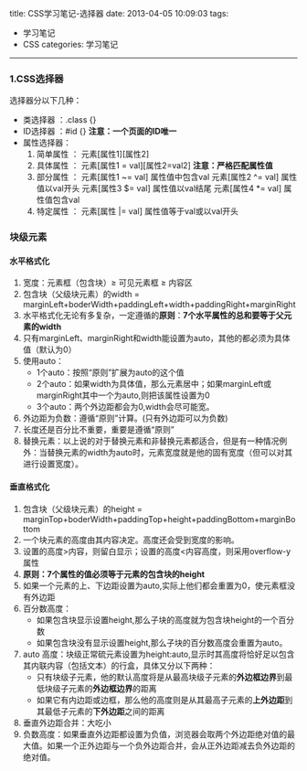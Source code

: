 title: CSS学习笔记-选择器
date: 2013-04-05 10:09:03
tags:
- 学习笔记
- CSS
categories: 学习笔记

---

### 1.CSS选择器
选择器分以下几种：

* 类选择器 ：.class {}
* ID选择器 ：#id {} **注意：一个页面的ID唯一**
* 属性选择器：
	1. 简单属性 ： 元素[属性1][属性2]
	2. 具体属性 ： 元素[属性1 = val][属性2=val2] **注意：严格匹配属性值**
	3. 部分属性 ： 元素[属性1 ~= val] 属性值中包含val
					元素[属性2 ^= val] 属性值以val开头
					元素[属性3 $= val] 属性值以val结尾
					元素[属性4 *= val] 属性值包含val
	4. 特定属性 ： 元素[属性 |= val] 属性值等于val或以val开头

### 块级元素
#### 水平格式化

1. 宽度：元素框（包含块）≥ 可见元素框 ≥ 内容区
2. 包含块（父级块元素）的width = marginLeft+boderWidth+paddingLeft+width+paddingRight+marginRight
3. 水平格式化无论有多复杂，一定遵循的**原则**：__7个水平属性的总和要等于父元素的width__
4. 只有marginLeft、marginRight和width能设置为auto，其他的都必须为具体值（默认为0）
5. 使用auto：
	* 1个auto：按照“原则”扩展为auto的这个值
	* 2个auto：如果width为具体值，那么元素居中；如果marginLeft或marginRight其中一个为auto,则把该属性设置为0
	* 3个auto：两个外边距都会为0,width会尽可能宽。
6. 外边距为负数：遵循“原则”计算。(只有外边距可以为负数)
7. 长度还是百分比不重要，重要是遵循“原则”
8. 替换元素：以上说的对于替换元素和非替换元素都适合，但是有一种情况例外：当替换元素的width为auto时，元素宽度就是他的固有宽度（但可以对其进行设置宽度）。

#### 垂直格式化
1. 包含块（父级块元素）的height = marginTop+boderWidth+paddingTop+height+paddingBottom+marginBottom
2. 一个块元素的高度由其内容决定。高度还会受到宽度的影响。
3. 设置的高度>内容，则留白显示；设置的高度<内容高度，则采用overflow-y属性
4. **原则：7个属性的值必须等于元素的包含块的height**
5. 如果一个元素的上、下边距设置为auto,实际上他们都会重置为0，使元素框没有外边距
6. 百分数高度：
	* 如果包含块显示设置height,那么子块的高度就为包含块height的一个百分数
	* 如果包含块没有显示设置height,那么子块的百分数高度会重置为auto。
7. auto 高度：块级正常硫元素设置为height:auto,显示时其高度将恰好足以包含其内联内容（包括文本）的行盒，具体又分以下两种：
	* 只有块级子元素，他的默认高度将是从最高块级子元素的**外边框边界**到最低块级子元素的**外边框边界**的距离
	* 如果它有内边距或边框，那么他的高度则是从其最高子元素的**上外边距**到其最低子元素的**下外边距**之间的距离
8. 垂直外边距合并：大吃小
7. 负数高度：如果垂直外边距都设置为负值，浏览器会取两个外边距绝对值的最大值。如果一个正外边距与一个负外边距合并，会从正外边距减去负外边距的绝对值。
